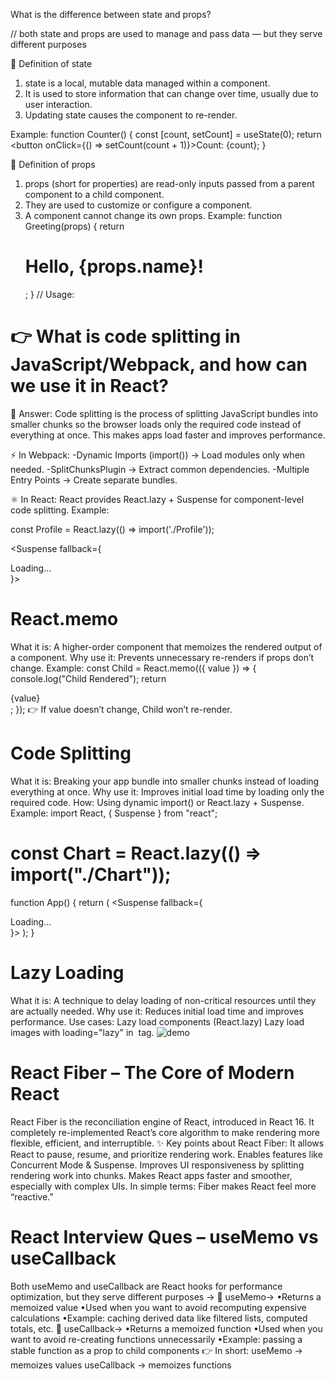 What is the difference between state and props?

// both state and props are used to manage and pass data — but they serve different purposes

📙 Definition of state

1. state is a local, mutable data managed within a component.
2. It is used to store information that can change over time, usually due to user interaction.
3. Updating state causes the component to re-render.

Example:
function Counter() {
const [count, setCount] = useState(0);
return <button onClick={() => setCount(count + 1)}>Count: {count}</button>;
}

📘 Definition of props

1. props (short for properties) are read-only inputs passed from a parent component to a child component.
2. They are used to customize or configure a component.
3. A component cannot change its own props.
   Example:
   function Greeting(props) {
   return <h1>Hello, {props.name}!</h1>;
   }
   // Usage:
   <Greeting name="Alice" />



  #  👉 What is code splitting in JavaScript/Webpack, and how can we use it in React?

📌 Answer:
Code splitting is the process of splitting JavaScript bundles into smaller chunks so the browser loads only the required code instead of everything at once. This makes apps load faster and improves performance.

⚡ In Webpack:
-Dynamic Imports (import()) → Load modules only when needed.
-SplitChunksPlugin → Extract common dependencies.
-Multiple Entry Points → Create separate bundles.

⚛️ In React:
React provides React.lazy + Suspense for component-level code splitting.
Example:

const Profile = React.lazy(() => import('./Profile'));

<Suspense fallback={<div>Loading...</div>}>
 <Profile />
</Suspense>



# React.memo
What it is: A higher-order component that memoizes the rendered output of a component.
Why use it: Prevents unnecessary re-renders if props don’t change.
Example:
const Child = React.memo(({ value }) => {
  console.log("Child Rendered");
  return <div>{value}</div>;
});
👉 If value doesn’t change, Child won’t re-render.

# Code Splitting
What it is: Breaking your app bundle into smaller chunks instead of loading everything at once.
Why use it: Improves initial load time by loading only the required code.
How: Using dynamic import() or React.lazy + Suspense.
Example:
import React, { Suspense } from "react";
# const Chart = React.lazy(() => import("./Chart"));
function App() {
  return (
    <Suspense fallback={<div>Loading...</div>}>
      <Chart />
    </Suspense>
  );
}

# Lazy Loading
What it is: A technique to delay loading of non-critical resources until they are actually needed.
Why use it: Reduces initial load time and improves performance.
Use cases:
Lazy load components (React.lazy)
Lazy load images with loading="lazy" in <img> tag.
<img src="big-image.jpg" alt="demo" loading="lazy" />


 # React Fiber – The Core of Modern React
React Fiber is the reconciliation engine of React, introduced in React 16. It completely re-implemented React’s core algorithm to make rendering more flexible, efficient, and interruptible.
✨ Key points about React Fiber:
It allows React to pause, resume, and prioritize rendering work.
Enables features like Concurrent Mode & Suspense.
Improves UI responsiveness by splitting rendering work into chunks.
Makes React apps faster and smoother, especially with complex UIs.
In simple terms: Fiber makes React feel more “reactive.”

# React Interview Ques – useMemo vs useCallback
Both useMemo and useCallback are React hooks for performance optimization, but they serve different purposes ->
🔹 useMemo->
 •Returns a memoized value
 •Used when you want to avoid recomputing expensive calculations
 •Example: caching derived data like filtered lists, computed totals, etc.
🔹 useCallback->
 •Returns a memoized function
 •Used when you want to avoid re-creating functions unnecessarily
 •Example: passing a stable function as a prop to child components
👉 In short:
useMemo → memoizes values
useCallback → memoizes functions


